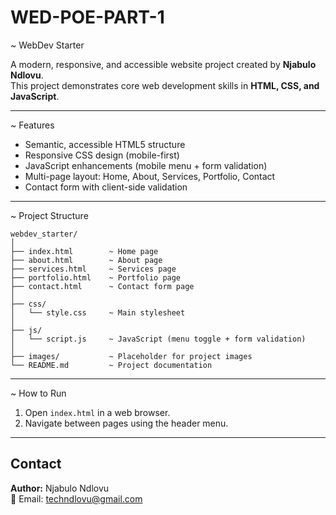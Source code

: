 # WED-POE-PART-1
~ WebDev Starter

A modern, responsive, and accessible website project created by **Njabulo Ndlovu**.  
This project demonstrates core web development skills in **HTML, CSS, and JavaScript**.

---

~ Features
- Semantic, accessible HTML5 structure
- Responsive CSS design (mobile-first)
- JavaScript enhancements (mobile menu + form validation)
- Multi-page layout: Home, About, Services, Portfolio, Contact
- Contact form with client-side validation

---

~ Project Structure
```
webdev_starter/
│
├── index.html        ~ Home page
├── about.html        ~ About page
├── services.html     ~ Services page
├── portfolio.html    ~ Portfolio page
├── contact.html      ~ Contact form page
│
├── css/
│   └── style.css     ~ Main stylesheet
│
├── js/
│   └── script.js     ~ JavaScript (menu toggle + form validation)
│
├── images/           ~ Placeholder for project images
└── README.md         ~ Project documentation
```

---

~ How to Run
1. Open `index.html` in a web browser.
2. Navigate between pages using the header menu.

---

## Contact
**Author:** Njabulo Ndlovu  
📧 Email: techndlovu@gmail.com
